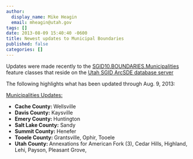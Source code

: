 ```yaml
---
author:
  display_name: Mike Heagin
  email: mheagin@utah.gov
tags: []
date: 2013-08-09 15:40:40 -0600
title: Newest updates to Municipal Boundaries
published: false
categories: []
---
```


<p>Updates were made recently to the <a href="{% link data/boundaries/citycountystate/index.html %}">SGID10.BOUNDARIES.Municipalities</a> feature classes that reside on the <a href="{% link sgid/open-sgid/index.md %}">Utah SGID ArcSDE database server</a></p>
<p>The following highlights what has been updated through Aug. 9, 2013:</p>
<p><span style="text-decoration: underline;">Municipalities Updates:</span></p>
<ul>
<li><strong>Cache County: </strong> Wellsville </li>
<li><strong>Davis County:</strong> Kaysville </li>
<li><strong>Emery County: </strong> Huntington </li>
<li><strong>Salt Lake County:</strong> Sandy </li>
<li><strong>Summit County:</strong> Henefer </li>
<li><strong>Tooele County: </strong> Grantsville, Ophir, Tooele </li>
<li><strong>Utah County: </strong> Annexations for American Fork (3), Cedar Hills, Highland, Lehi, Payson, Pleasant Grove,  </li>
</ul>
